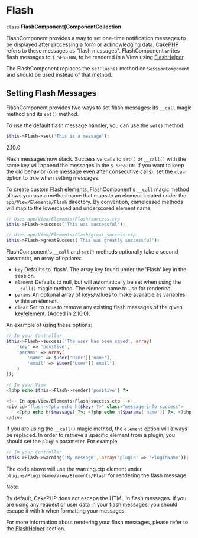 # Flash

`class` **FlashComponent(ComponentCollection**

FlashComponent provides a way to set one-time notification messages to be
displayed after processing a form or acknowledging data. CakePHP refers to these
messages as "flash messages". FlashComponent writes flash messages to
`$_SESSION`, to be rendered in a View using
[FlashHelper](core-libraries/helpers/flash.md).

The FlashComponent replaces the `setFlash()` method on `SessionComponent`
and should be used instead of that method.

## Setting Flash Messages

FlashComponent provides two ways to set flash messages: its `__call`
magic method and its `set()` method.

To use the default flash message handler, you can use the `set()`
method:

``` php
$this->Flash->set('This is a message');
```

<div class="versionadded">

2.10.0

Flash messages now stack. Successive calls to `set()` or `__call()` with
the same key will append the messages in the `$_SESSION`. If you want to
keep the old behavior (one message even after consecutive calls), set the
`clear` option to true when setting messages.

</div>

To create custom Flash elements, FlashComponent's `__call` magic
method allows you use a method name that maps to an element located under
the `app/View/Elements/Flash` directory. By convention, camelcased
methods will map to the lowercased and underscored element name:

``` php
// Uses app/View/Elements/Flash/success.ctp
$this->Flash->success('This was successful');

// Uses app/View/Elements/Flash/great_success.ctp
$this->Flash->greatSuccess('This was greatly successful');
```

FlashComponent's `__call` and `set()` methods optionally take a second
parameter, an array of options:

- `key` Defaults to 'flash'. The array key found under the 'Flash' key in
  the session.
- `element` Defaults to null, but will automatically be set when using the
  `__call()` magic method. The element name to use for rendering.
- `params` An optional array of keys/values to make available as variables
  within an element.
- `clear` Set to `true` to remove any existing flash messages of the given
  key/element. (Added in 2.10.0).

An example of using these options:

``` php
// In your Controller
$this->Flash->success('The user has been saved', array(
    'key' => 'positive',
    'params' => array(
        'name' => $user['User']['name'],
        'email' => $user['User']['email']
    )
));

// In your View
<?php echo $this->Flash->render('positive') ?>

<!-- In app/View/Elements/Flash/success.ctp -->
<div id="flash-<?php echo h($key) ?>" class="message-info success">
    <?php echo h($message) ?>: <?php echo h($params['name']) ?>, <?php echo h($params['email']) ?>.
</div>
```

If you are using the `__call()` magic method, the `element` option will
always be replaced. In order to retrieve a specific element from a plugin, you
should set the `plugin` parameter. For example:

``` php
// In your Controller
$this->Flash->warning('My message', array('plugin' => 'PluginName'));
```

The code above will use the warning.ctp element under `plugins/PluginName/View/Elements/Flash`
for rendering the flash message.

> [!NOTE]
> By default, CakePHP does not escape the HTML in flash messages. If you
> are using any request or user data in your flash messages, you should
> escape it with `h` when formatting your messages.

For more information about rendering your flash messages, please refer to the
[FlashHelper](core-libraries/helpers/flash.md) section.
